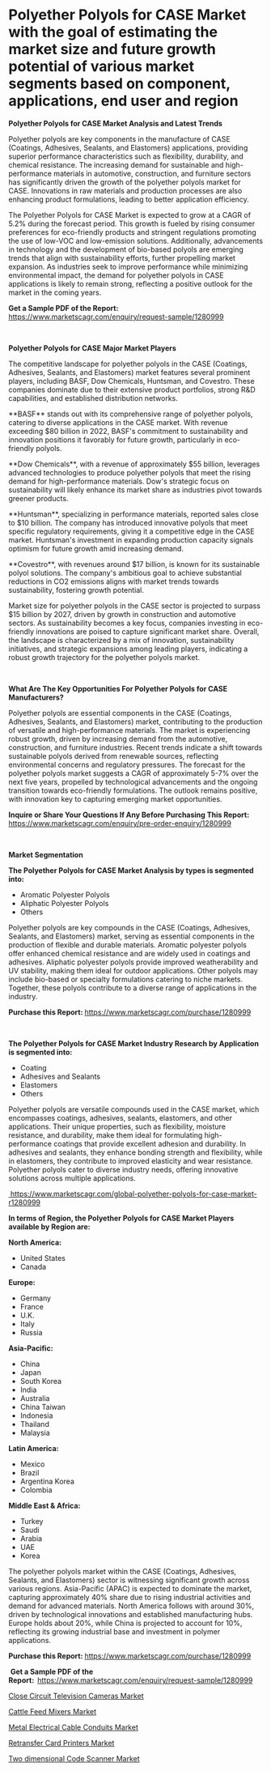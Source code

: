 <p><h1>Polyether Polyols for CASE Market with the goal of estimating the market size and future growth potential of various market segments based on component, applications, end user and region</h1></p><p><strong>Polyether Polyols for CASE Market Analysis and Latest Trends</strong></p>
<p><p>Polyether polyols are key components in the manufacture of CASE (Coatings, Adhesives, Sealants, and Elastomers) applications, providing superior performance characteristics such as flexibility, durability, and chemical resistance. The increasing demand for sustainable and high-performance materials in automotive, construction, and furniture sectors has significantly driven the growth of the polyether polyols market for CASE. Innovations in raw materials and production processes are also enhancing product formulations, leading to better application efficiency.</p><p>The Polyether Polyols for CASE Market is expected to grow at a CAGR of 5.2% during the forecast period. This growth is fueled by rising consumer preferences for eco-friendly products and stringent regulations promoting the use of low-VOC and low-emission solutions. Additionally, advancements in technology and the development of bio-based polyols are emerging trends that align with sustainability efforts, further propelling market expansion. As industries seek to improve performance while minimizing environmental impact, the demand for polyether polyols in CASE applications is likely to remain strong, reflecting a positive outlook for the market in the coming years.</p></p>
<p><strong>Get a Sample PDF of the Report:&nbsp;</strong> <a href="https://www.marketscagr.com/enquiry/request-sample/1280999?utm_campaign=1128&utm_medium=2&utm_source=Github&utm_content=ia&utm_term=30092024&utm_id=polyether-polyols-for-case">https://www.marketscagr.com/enquiry/request-sample/1280999</a></p>
<p>&nbsp;</p>
<p><strong>Polyether Polyols for CASE Major Market Players</strong></p>
<p><p>The competitive landscape for polyether polyols in the CASE (Coatings, Adhesives, Sealants, and Elastomers) market features several prominent players, including BASF, Dow Chemicals, Huntsman, and Covestro. These companies dominate due to their extensive product portfolios, strong R&D capabilities, and established distribution networks.</p><p>**BASF** stands out with its comprehensive range of polyether polyols, catering to diverse applications in the CASE market. With revenue exceeding $80 billion in 2022, BASF's commitment to sustainability and innovation positions it favorably for future growth, particularly in eco-friendly polyols.</p><p>**Dow Chemicals**, with a revenue of approximately $55 billion, leverages advanced technologies to produce polyether polyols that meet the rising demand for high-performance materials. Dow's strategic focus on sustainability will likely enhance its market share as industries pivot towards greener products.</p><p>**Huntsman**, specializing in performance materials, reported sales close to $10 billion. The company has introduced innovative polyols that meet specific regulatory requirements, giving it a competitive edge in the CASE market. Huntsman's investment in expanding production capacity signals optimism for future growth amid increasing demand.</p><p>**Covestro**, with revenues around $17 billion, is known for its sustainable polyol solutions. The company's ambitious goal to achieve substantial reductions in CO2 emissions aligns with market trends towards sustainability, fostering growth potential.</p><p>Market size for polyether polyols in the CASE sector is projected to surpass $15 billion by 2027, driven by growth in construction and automotive sectors. As sustainability becomes a key focus, companies investing in eco-friendly innovations are poised to capture significant market share. Overall, the landscape is characterized by a mix of innovation, sustainability initiatives, and strategic expansions among leading players, indicating a robust growth trajectory for the polyether polyols market.</p></p>
<p>&nbsp;</p>
<p><strong>What Are The Key Opportunities For Polyether Polyols for CASE Manufacturers?</strong></p>
<p><p>Polyether polyols are essential components in the CASE (Coatings, Adhesives, Sealants, and Elastomers) market, contributing to the production of versatile and high-performance materials. The market is experiencing robust growth, driven by increasing demand from the automotive, construction, and furniture industries. Recent trends indicate a shift towards sustainable polyols derived from renewable sources, reflecting environmental concerns and regulatory pressures. The forecast for the polyether polyols market suggests a CAGR of approximately 5-7% over the next five years, propelled by technological advancements and the ongoing transition towards eco-friendly formulations. The outlook remains positive, with innovation key to capturing emerging market opportunities.</p></p>
<p><strong>Inquire or Share Your Questions If Any Before Purchasing This Report:</strong> <a href="https://www.marketscagr.com/enquiry/pre-order-enquiry/1280999?utm_campaign=1128&utm_medium=2&utm_source=Github&utm_content=ia&utm_term=30092024&utm_id=polyether-polyols-for-case">https://www.marketscagr.com/enquiry/pre-order-enquiry/1280999</a></p>
<p>&nbsp;</p>
<p><strong>Market Segmentation</strong></p>
<p><strong>The Polyether Polyols for CASE Market Analysis by types is segmented into:</strong></p>
<p><ul><li>Aromatic Polyester Polyols</li><li>Aliphatic Polyester Polyols</li><li>Others</li></ul></p>
<p><p>Polyether polyols are key compounds in the CASE (Coatings, Adhesives, Sealants, and Elastomers) market, serving as essential components in the production of flexible and durable materials. Aromatic polyester polyols offer enhanced chemical resistance and are widely used in coatings and adhesives. Aliphatic polyester polyols provide improved weatherability and UV stability, making them ideal for outdoor applications. Other polyols may include bio-based or specialty formulations catering to niche markets. Together, these polyols contribute to a diverse range of applications in the industry.</p></p>
<p><strong>Purchase this Report:&nbsp;</strong><a href="https://www.marketscagr.com/purchase/1280999?utm_campaign=1128&utm_medium=2&utm_source=Github&utm_content=ia&utm_term=30092024&utm_id=polyether-polyols-for-case">https://www.marketscagr.com/purchase/1280999</a></p>
<p>&nbsp;</p>
<p><strong>The Polyether Polyols for CASE Market Industry Research by Application is segmented into:</strong></p>
<p><ul><li>Coating</li><li>Adhesives and Sealants</li><li>Elastomers</li><li>Others</li></ul></p>
<p><p>Polyether polyols are versatile compounds used in the CASE market, which encompasses coatings, adhesives, sealants, elastomers, and other applications. Their unique properties, such as flexibility, moisture resistance, and durability, make them ideal for formulating high-performance coatings that provide excellent adhesion and durability. In adhesives and sealants, they enhance bonding strength and flexibility, while in elastomers, they contribute to improved elasticity and wear resistance. Polyether polyols cater to diverse industry needs, offering innovative solutions across multiple applications.</p></p>
<p><a href="https://www.marketscagr.com/global-polyether-polyols-for-case-market-r1280999?utm_campaign=1128&utm_medium=2&utm_source=Github&utm_content=ia&utm_term=30092024&utm_id=polyether-polyols-for-case">&nbsp;https://www.marketscagr.com/global-polyether-polyols-for-case-market-r1280999</a></p>
<p><strong>In terms of Region, the Polyether Polyols for CASE Market Players available by Region are:</strong></p>
<p>
    <p> <strong> North America: </strong>
        <ul>
            <li>United States</li>
            <li>Canada</li>
        </ul>
        </p> 
    <p> <strong> Europe: </strong>
        <ul>
            <li>Germany</li>
            <li>France</li>
            <li>U.K.</li>
            <li>Italy</li>
            <li>Russia</li>
        </ul>
        </p> 
    <p> <strong> Asia-Pacific: </strong>
        <ul>
            <li>China</li>
            <li>Japan</li>
            <li>South Korea</li>
            <li>India</li>
            <li>Australia</li>
            <li>China Taiwan</li>
            <li>Indonesia</li>
            <li>Thailand</li>
            <li>Malaysia</li>
        </ul>
        </p> 
    <p> <strong> Latin America: </strong>
        <ul>
            <li>Mexico</li>
            <li>Brazil</li>
            <li>Argentina Korea</li>
            <li>Colombia</li>
        </ul>
        </p> 
    <p> <strong> Middle East & Africa: </strong>
        <ul>
            <li>Turkey</li>
            <li>Saudi</li>
            <li>Arabia</li>
            <li>UAE</li>
            <li>Korea</li>
        </ul>
    </p>
    </p>
<p><p>The polyether polyols market within the CASE (Coatings, Adhesives, Sealants, and Elastomers) sector is witnessing significant growth across various regions. Asia-Pacific (APAC) is expected to dominate the market, capturing approximately 40% share due to rising industrial activities and demand for advanced materials. North America follows with around 30%, driven by technological innovations and established manufacturing hubs. Europe holds about 20%, while China is projected to account for 10%, reflecting its growing industrial base and investment in polymer applications.</p></p>
<p><strong>Purchase this Report: </strong><a href="https://www.marketscagr.com/purchase/1280999?utm_campaign=1128&utm_medium=2&utm_source=Github&utm_content=ia&utm_term=30092024&utm_id=polyether-polyols-for-case">https://www.marketscagr.com/purchase/1280999</a></p>
<p>&nbsp;<strong>Get a Sample PDF of the Report:&nbsp;&nbsp;</strong><a href="https://www.marketscagr.com/enquiry/request-sample/1280999?utm_campaign=1128&utm_medium=2&utm_source=Github&utm_content=ia&utm_term=30092024&utm_id=polyether-polyols-for-case">https://www.marketscagr.com/enquiry/request-sample/1280999</a></p>
<p><strong></strong></p>
<p><p><a href="https://www.linkedin.com/pulse/how-regional-global-trends-shaping-close-circuit-television-vqyfe?utm_campaign=1128&utm_medium=2&utm_source=Github&utm_content=ia&utm_term=30092024&utm_id=polyether-polyols-for-case">Close Circuit Television Cameras Market</a></p><p><a href="https://www.linkedin.com/pulse/why-should-you-invest-cattle-feed-mixers-market-trends-leading-lnsee?utm_campaign=1128&utm_medium=2&utm_source=Github&utm_content=ia&utm_term=30092024&utm_id=polyether-polyols-for-case">Cattle Feed Mixers Market</a></p><p><a href="https://issuu.com/reportprime-2/docs/metal-electrical-cable-conduits-mar_03b75f898883a3?utm_campaign=1128&utm_medium=2&utm_source=Github&utm_content=ia&utm_term=30092024&utm_id=polyether-polyols-for-case">Metal Electrical Cable Conduits Market</a></p><p><a href="https://www.linkedin.com/pulse/global-retransfer-card-printers-market-focus-application-rtcge?utm_campaign=1128&utm_medium=2&utm_source=Github&utm_content=ia&utm_term=30092024&utm_id=polyether-polyols-for-case">Retransfer Card Printers Market</a></p><p><a href="https://issuu.com/reportprime-2/docs/two-dimensional-code-scanner-market_1df9ac123fb81a?utm_campaign=1128&utm_medium=2&utm_source=Github&utm_content=ia&utm_term=30092024&utm_id=polyether-polyols-for-case">Two dimensional Code Scanner Market</a></p></p>